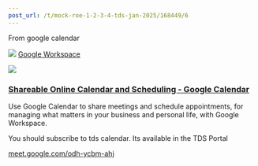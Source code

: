 ```yaml
---
post_url: /t/mock-roe-1-2-3-4-tds-jan-2025/168449/6
---
```

From google calendar

![](https://europe1.discourse-cdn.com/flex013/uploads/iitm/original/3X/e/4/e4bbf44d7e5f8f2c5eb56b7f3fef215aebde55b3.png)
[Google Workspace](https://workspace.google.com/intl/en-US/products/calendar/)

![](https://europe1.discourse-cdn.com/flex013/uploads/iitm/optimized/3X/d/6/d6093c2bb2ffb40a728365c2ceda26a216a2c61a_2_690x362.jpeg)

### [Shareable Online Calendar and Scheduling - Google Calendar](https://workspace.google.com/intl/en-US/products/calendar/)

Use Google Calendar to share meetings and schedule appointments, for managing what matters in your business and personal life, with Google Workspace.

You should subscribe to tds calendar. Its available in the TDS Portal

[meet.google.com/odh-ycbm-ahj](http://meet.google.com/odh-ycbm-ahj)